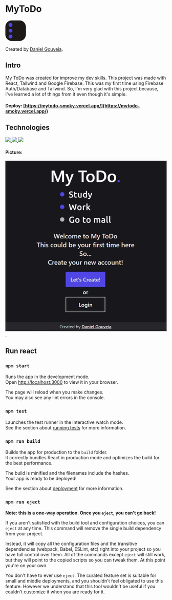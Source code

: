 # MyToDo
![My ToDo Favicon](./public/favicon.svg "My ToDo") 

Created by [Daniel Gouveia](https://www.linkedin.com/in/daniel-barbosa-425036220/).

## Intro

My ToDo was created for improve my dev skills.
This project was made with React, Tailwind and Google Firebase.
This was my first time using Firebase Auth/Database and Tailwind.
So, I'm very glad with this project because, I've learned a lot of things
from it even though it's simple.

#### Deploy: [https://mytodo-smoky.vercel.app/](https://mytodo-smoky.vercel.app/)

## Technologies

  <a href="https://github.com/DanielGouveiah">
    <img src="https://skills.thijs.gg/icons?i=react"/>
  </a>

  <a href="https://github.com/DanielGouveiah">
    <img src="https://skills.thijs.gg/icons?i=firebase"/>
  </a>

  <a href="https://github.com/DanielGouveiah">
    <img src="https://skills.thijs.gg/icons?i=tailwind"/>
  </a>

#### Picture:

![My ToDo picture](./project-img.jpg "My ToDo picture").

## Run react

### `npm start`

Runs the app in the development mode.\
Open [http://localhost:3000](http://localhost:3000) to view it in your browser.

The page will reload when you make changes.\
You may also see any lint errors in the console.

### `npm test`

Launches the test runner in the interactive watch mode.\
See the section about [running tests](https://facebook.github.io/create-react-app/docs/running-tests) for more information.

### `npm run build`

Builds the app for production to the `build` folder.\
It correctly bundles React in production mode and optimizes the build for the best performance.

The build is minified and the filenames include the hashes.\
Your app is ready to be deployed!

See the section about [deployment](https://facebook.github.io/create-react-app/docs/deployment) for more information.

### `npm run eject`

**Note: this is a one-way operation. Once you `eject`, you can't go back!**

If you aren't satisfied with the build tool and configuration choices, you can `eject` at any time. This command will remove the single build dependency from your project.

Instead, it will copy all the configuration files and the transitive dependencies (webpack, Babel, ESLint, etc) right into your project so you have full control over them. All of the commands except `eject` will still work, but they will point to the copied scripts so you can tweak them. At this point you're on your own.

You don't have to ever use `eject`. The curated feature set is suitable for small and middle deployments, and you shouldn't feel obligated to use this feature. However we understand that this tool wouldn't be useful if you couldn't customize it when you are ready for it.
